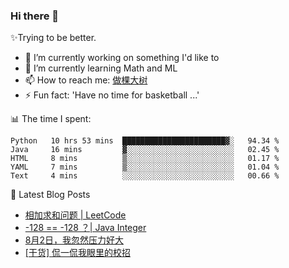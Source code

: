 ### Hi there 👋

✨Trying to be better.

<!--
- 😄 Pronouns: ...
- 👯 I’m looking to collaborate on ...
- 🤔 I’m looking for help with ...
- 💬 Ask me about ...
-->

- 🔭 I’m currently working on something I'd like to
- 🌱 I’m currently learning Math and ML
- 📫 How to reach me: [做棵大树](https://beatree.cn)
- ⚡ Fun fact: 'Have no time for basketball ...'

📊 The time I spent:

<!--START_SECTION:waka-->
```text
Python   10 hrs 53 mins  ███████████████████████▓░   94.34 % 
Java     16 mins         ▓░░░░░░░░░░░░░░░░░░░░░░░░   02.45 % 
HTML     8 mins          ▒░░░░░░░░░░░░░░░░░░░░░░░░   01.17 % 
YAML     7 mins          ▒░░░░░░░░░░░░░░░░░░░░░░░░   01.04 % 
Text     4 mins          ░░░░░░░░░░░░░░░░░░░░░░░░░   00.66 % 
```
<!--END_SECTION:waka-->

👀 Latest Blog Posts

<!-- BLOG-POST-LIST:START -->
- [相加求和问题 | LeetCode](https://beatree.cn/%e7%9b%b8%e5%8a%a0%e6%b1%82%e5%92%8c%e9%97%ae%e9%a2%98-leetcode.html)
- [-128 == -128 ？| Java Integer](https://beatree.cn/128-128-%ef%bc%9f-java-integer.html)
- [8月2日，我忽然压力好大](http://mortal.beatree.cn/8%e6%9c%882%e6%97%a5%ef%bc%8c%e6%88%91%e5%bf%bd%e7%84%b6%e5%8e%8b%e5%8a%9b%e5%a5%bd%e5%a4%a7.html)
- [[干货] 侃一侃我眼里的校招](https://beatree.cn/%e4%be%83%e4%b8%80%e4%be%83%e6%88%91%e7%9c%bc%e9%87%8c%e7%9a%84%e6%a0%a1%e6%8b%9b-%e5%b9%b2%e8%b4%a7%e5%8d%81%e8%b6%b3.html)
<!-- BLOG-POST-LIST:END -->

